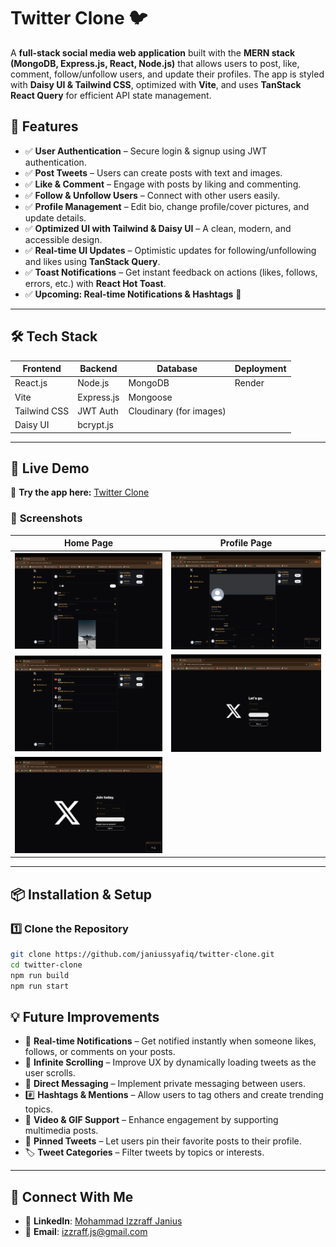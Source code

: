 # **Twitter Clone 🐦**  

A **full-stack social media web application** built with the **MERN stack (MongoDB, Express.js, React, Node.js)** that allows users to post, like, comment, follow/unfollow users, and update their profiles. The app is styled with **Daisy UI & Tailwind CSS**, optimized with **Vite**, and uses **TanStack React Query** for efficient API state management.

## 🌟 **Features**
- ✅ **User Authentication** – Secure login & signup using JWT authentication.  
- ✅ **Post Tweets** – Users can create posts with text and images.  
- ✅ **Like & Comment** – Engage with posts by liking and commenting.  
- ✅ **Follow & Unfollow Users** – Connect with other users easily.  
- ✅ **Profile Management** – Edit bio, change profile/cover pictures, and update details.  
- ✅ **Optimized UI with Tailwind & Daisy UI** – A clean, modern, and accessible design.  
- ✅ **Real-time UI Updates** – Optimistic updates for following/unfollowing and likes using **TanStack Query**.  
- ✅ **Toast Notifications** – Get instant feedback on actions (likes, follows, errors, etc.) with **React Hot Toast**.  
- ✅ **Upcoming: Real-time Notifications & Hashtags** 🚀  

---

## 🛠 **Tech Stack**
| Frontend  | Backend  | Database | Deployment |
|-----------|---------|----------|------------|
| React.js  | Node.js  | MongoDB  | Render |
| Vite  | Express.js  | Mongoose  | |
| Tailwind CSS  | JWT Auth  | Cloudinary (for images)  | |
| Daisy UI  | bcrypt.js  | | |

---

## 🚀 **Live Demo**
🔗 **Try the app here:** [Twitter Clone](https://twitter-clone-xp1v.onrender.com/)  

### 📸 **Screenshots**
| Home Page | Profile Page |
|-----------|-------------|
| ![Home Page](./pic/homepage.png) | ![Profile Page](./pic/profile-page.png) |
| ![Notification Page](./pic/notification-page.png) | ![Login Page](./pic/login-page.png) |
| ![Signup Page](./pic/signup-page.png) | |

---

## 📦 **Installation & Setup**
### **1️⃣ Clone the Repository**
```sh
git clone https://github.com/janiussyafiq/twitter-clone.git
cd twitter-clone
npm run build
npm run start
```

## 💡 **Future Improvements**
- 🚀 **Real-time Notifications** – Get notified instantly when someone likes, follows, or comments on your posts.  
- 🔄 **Infinite Scrolling** – Improve UX by dynamically loading tweets as the user scrolls.  
- 💬 **Direct Messaging** – Implement private messaging between users.  
- #️⃣ **Hashtags & Mentions** – Allow users to tag others and create trending topics.  
- 🎥 **Video & GIF Support** – Enhance engagement by supporting multimedia posts.  
- 📌 **Pinned Tweets** – Let users pin their favorite posts to their profile.  
- 🏷 **Tweet Categories** – Filter tweets by topics or interests.  

---

## 💬 **Connect With Me**
- 💼 **LinkedIn**: [Mohammad Izzraff Janius](https://linkedin.com/in/izzraffjan)  
- 📧 **Email**: [izzraff.js@gmail.com](mailto:izzraff.js@gmail.com)  

